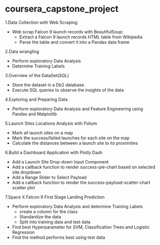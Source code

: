 # coursera_capstone_project

1.Data Collection with Web Scraping
  * Web scrap Falcon 9 launch records with BeautifulSoup:
     - Extract a Falcon 9 launch records HTML table from Wikipedia
     - Parse the table and convert it into a Pandas data frame

2.Data wrangling
  * Perform exploratory Data Analysis
  * Determine Training Labels

3.Overview of the DataSet(SQL)
  * Store the dataset in a Db2 database
  * Execute SQL queries to observe the insights of the data

4.Exploring and Preparing Data
  * Perform exploratory Data Analysis and Feature Engineering using Pandas and Matplotlib

5.Launch Sites Locations Analysis with Folium
  * Mark all launch sites on a map
  * Mark the success/failed launches for each site on the map
  * Calculate the distances between a launch site to its proximities

6.Build a Dashboard Application with Plotly Dash
  * Add a Launch Site Drop-down Input Component
  * Add a callback function to render success-pie-chart based on selected site dropdown
  * Add a Range Slider to Select Payload
  * Add a callback function to render the success-payload-scatter-chart scatter plot

7.Space X Falcon 9 First Stage Landing Prediction
  * Perform exploratory Data Analysis and determine Training Labels
      - create a column for the class
      - Standardize the data
      - Split into training data and test data
  * Find best Hyperparameter for SVM, Classification Trees and Logistic Regression
  * Find the method performs best using test data
  
